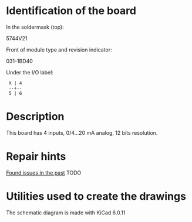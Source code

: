 # Identification of the board

In the soldermask (top):

5744V21

Front of module type and revision indicator:

031-1BD40

Under the I/O label:

```
 X | 4
 --+--
 5 | 6
```

# Description

This board has 4 inputs, 0/4...20 mA analog, 12 bits resolution.

# Repair hints

[Found issues in the past](repairs/readme.md) TODO

# Utilities used to create the drawings

The schematic diagram is made with KiCad 6.0.11
